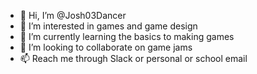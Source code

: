 - 👋 Hi, I’m @Josh03Dancer
- 👀 I’m interested in games and game design
- 🌱 I’m currently learning the basics to making games
- 💞️ I’m looking to collaborate on game jams
- 📫 Reach me through Slack or personal or school email

<!---
Josh03Dancer/Josh03Dancer is a ✨ special ✨ repository because its `README.md` (this file) appears on your GitHub profile.
You can click the Preview link to take a look at your changes.
--->
